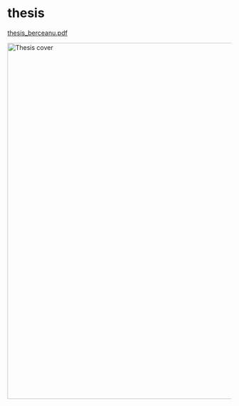 thesis 
======

[thesis_berceanu.pdf](thesis_berceanu.pdf)

<a href="covert_berceanu.png">
    <img src="covert_berceanu.png" alt="Thesis cover" width="800"/>
</a>
